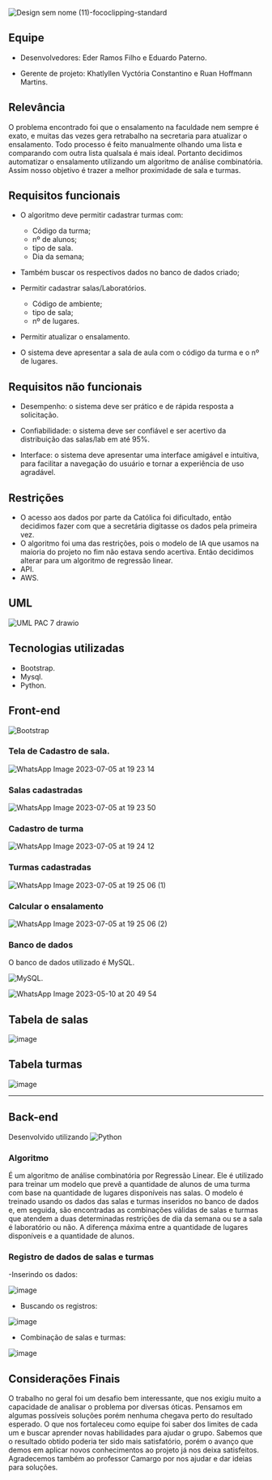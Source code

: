 ![Design sem nome (11)-fococlipping-standard](https://github.com/ProcessoAprendizadoColaborativo/Classroom-Search/assets/29105030/54cef8fc-702e-4e78-aeff-8b40389527e4)

## Equipe

- Desenvolvedores: Eder Ramos Filho e  Eduardo Paterno.

- Gerente de projeto: Khatlyllen Vyctória Constantino e Ruan Hoffmann Martins.

## Relevância

O problema encontrado foi que o ensalamento na faculdade nem sempre é exato, e muitas das vezes gera retrabalho na secretaria para atualizar o ensalamento. Todo processo é feito manualmente olhando uma lista e comparando com outra lista qualsala é mais ideal. Portanto decidimos automatizar o ensalamento utilizando um algoritmo de análise combinatória. Assim nosso objetivo é trazer a melhor proximidade de sala e turmas.

## Requisitos funcionais

- O algoritmo deve permitir cadastrar turmas com:
  - Código da turma;
  - nº de alunos;
  - tipo de sala.
  - Dia da semana;
- Também buscar os respectivos dados no banco de dados criado;

- Permitir cadastrar salas/Laboratórios.
  - Código de ambiente;
  - tipo de sala;
  - nº de lugares.
  
- Permitir atualizar o ensalamento. 

- O sistema deve apresentar a sala de aula com o código da turma e o nº de lugares. 

## Requisitos não funcionais

- Desempenho: o sistema deve ser prático e de rápida resposta a solicitação.

- Confiabilidade: o sistema deve ser confiável e ser acertivo da distribuição das salas/lab em até 95%.

- Interface: o sistema deve apresentar uma interface amigável e intuitiva, para facilitar a navegação do usuário e tornar a experiência de uso agradável.

## Restrições

- O acesso aos dados por parte da Católica foi dificultado, então decidimos fazer com que a secretária digitasse os dados pela primeira vez.
- O algoritmo foi uma das restrições, pois o modelo de IA que usamos na maioria do projeto no fim não estava sendo acertiva. Então decidimos alterar para um algoritmo de regressão linear.
- API.
- AWS.

## UML

![UML PAC 7 drawio](https://user-images.githubusercontent.com/29105030/236072075-78744beb-7757-42df-98d1-303dbfcb678d.png)

## Tecnologias utilizadas

- Bootstrap.
- Mysql.
- Python.

## Front-end

![Bootstrap](https://img.shields.io/badge/bootstrap-%23563D7C.svg?style=for-the-badge&logo=bootstrap&logoColor=white)

### Tela de Cadastro de sala.

![WhatsApp Image 2023-07-05 at 19 23 14](https://github.com/ProcessoAprendizadoColaborativo/Classroom-Search/assets/29105030/954e9b89-6856-4e51-8a68-0ccf8a516e08)

### Salas cadastradas

![WhatsApp Image 2023-07-05 at 19 23 50](https://github.com/ProcessoAprendizadoColaborativo/Classroom-Search/assets/29105030/245d307d-91a7-472d-ad6b-0f069cf291da)

### Cadastro de turma

![WhatsApp Image 2023-07-05 at 19 24 12](https://github.com/ProcessoAprendizadoColaborativo/Classroom-Search/assets/29105030/0e601008-a909-4b1d-b09b-b91fb61b42f3)

### Turmas cadastradas

![WhatsApp Image 2023-07-05 at 19 25 06 (1)](https://github.com/ProcessoAprendizadoColaborativo/Classroom-Search/assets/29105030/70259d88-fb5c-4bd0-a952-281e23edc8e6)

### Calcular o ensalamento

![WhatsApp Image 2023-07-05 at 19 25 06 (2)](https://github.com/ProcessoAprendizadoColaborativo/Classroom-Search/assets/29105030/34d9813a-1d82-4643-bb93-a29075eeaeae)

### Banco de dados

O banco de dados utilizado é MySQL.

![MySQL](https://img.shields.io/badge/mysql-%2300f.svg?style=for-the-badge&logo=mysql&logoColor=white).

![WhatsApp Image 2023-05-10 at 20 49 54](https://github.com/ProcessoAprendizadoColaborativo/Classroom-Search/assets/29105030/f4a26d54-d7de-40dc-864a-88bda29d4fda)

## Tabela de salas

![image](https://github.com/ProcessoAprendizadoColaborativo/Classroom-Search/assets/29105030/3f687e45-4c39-40d3-9c78-fe44d626a483)


## Tabela turmas

![image](https://github.com/ProcessoAprendizadoColaborativo/Classroom-Search/assets/29105030/24fefc5f-d84f-459f-89bb-9af8f148c17e)

______________________

## Back-end 

Desenvolvido utilizando ![Python](https://img.shields.io/badge/python-3670A0?style=for-the-badge&logo=python&logoColor=ffdd54)

### Algoritmo

É um algoritmo de análise combinatória por Regressão Linear. Ele é utilizado para treinar um modelo que prevê a quantidade de alunos de uma turma com base na quantidade de lugares disponíveis nas salas. O modelo é treinado usando os dados das salas e turmas inseridos no banco de dados e, em seguida, são encontradas as combinações válidas de salas e turmas que atendem a duas determinadas restrições de dia da semana ou se a sala é laboratório ou não. A diferença máxima entre a quantidade de lugares disponíveis e a quantidade de alunos.
  
### Registro de dados de salas e turmas

-Inserindo os dados:

![image](https://github.com/ProcessoAprendizadoColaborativo/Classroom-Search/assets/29105030/20dc6e81-6234-4f5e-b62c-9cddce24abf2)

- Buscando os registros:

![image](https://github.com/ProcessoAprendizadoColaborativo/Classroom-Search/assets/29105030/e18a9d88-bb4d-43ff-aadd-c391231fa5ed)

- Combinação de salas e turmas:

![image](https://github.com/ProcessoAprendizadoColaborativo/Classroom-Search/assets/29105030/27fc1d00-0e6a-4b2b-b601-cb73e163201a)


## Considerações Finais

O trabalho no geral foi um desafio bem interessante, que nos exigiu muito a capacidade de analisar o problema por diversas óticas. Pensamos em algumas possíveis soluções porém nenhuma chegava perto do resultado esperado. O que nos fortaleceu como equipe foi saber dos limites de cada um e buscar aprender novas habilidades para ajudar o grupo.
Sabemos que o resultado obtido poderia ter sido mais satisfatório, porém o avanço que demos em aplicar novos conhecimentos ao projeto já nos deixa satisfeitos. Agradecemos também ao professor Camargo por nos ajudar e dar ideias para soluções.


